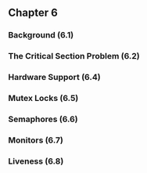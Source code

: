 ## Chapter 6 

### Background (6.1)


### The Critical Section Problem (6.2)


### Hardware Support (6.4)



### Mutex Locks (6.5)


### Semaphores (6.6)



### Monitors (6.7)


### Liveness (6.8)
